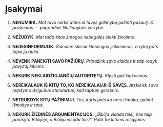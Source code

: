 # Įsakymai

1. **NENUMIRK.**
    *Mat tavo mirtis atims iš tavęs galimybę pažinti pasaulį. O pažinimas — pagrindinė Nullianybės vertybė.*

2. **NEŽUDYK.**
    *Mat tada kitas žmogus nebegalės siekti žinojimo.*

3. **NEDESINFORMUOK.**
    *Šiandien skleidi klaidingus įsitikinimus, o rytoj pats tapsi jų auka.*

4. **NEVENK PANEIGTI SAVO PAŽIŪRŲ.**
    *Pripažink savo klaidas ir taip rodyk pavyzdį kitiems.*

5. **NEKURK NEKLAIDŽIOJANČIŲ AUTORITETŲ.**
    *Klysti gali kiekvienas.*

6. **NEREIKALAUK IŠ KITŲ TO, KO NEREIKALAUJI IŠ SAVĘS.**
    *Atskleisk savo mąstymo dvigubus standartus, kad taptum geresnis.*

7. **NETRUKDYK KITŲ PAŽINIMUI.**
    *Tas, kuris pats ko nors išmoko, galbūt išmokys ir tave.*

8. **NEKURK ŽIEDINĖS ARGUMENTACIJOS.**
    *„Biblija visada teisi, nes taip parašyta Biblijoje, o Biblija visada teisi“. Palik tai kitoms religijoms.*